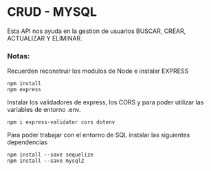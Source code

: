 # CRUD - MYSQL
Esta API nos ayuda en la gestion de usuarios
BUSCAR, CREAR, ACTUALIZAR Y ELIMINAR.

### Notas:
Recuerden reconstruir los modulos de Node e instalar EXPRESS
```
npm install
npm express
```
Instalar los validadores de express, los CORS y para poder utilizar las variables de entorno .env.
```
npm i express-validator cors dotenv
```
Para poder trabajar con el entorno de SQL instalar las siguientes dependencias
```
npm install --save sequelize
npm install --save mysql2
``` 